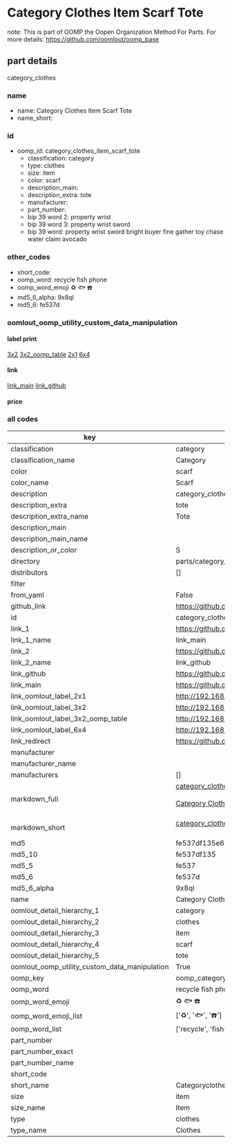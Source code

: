 # Category Clothes Item Scarf Tote  

note: This is part of OOMP the Oopen Organization Method For Parts. For more details: https://github.com/oomlout/oomp_base

##  part details
  



category_clothes



### name
* name: Category Clothes Item Scarf Tote
* name_short: 
### id
* oomp_id: category_clothes_item_scarf_tote
  * classification: category
  * type: clothes
  * size: item
  * color: scarf
  * description_main: 
  * description_extra: tote
  * manufacturer: 
  * part_number: 
  * bip 39 word 2: property wrist
  * bip 39 word 3: property wrist sword
  * bip 39 word: property wrist sword bright buyer fine gather toy chase water claim avocado

### other_codes
* short_code: 
* oomp_word: recycle fish phone
* oomp_word_emoji :recycle: :fish: :phone:
* md5_6_alpha: 9x8ql
* md5_6: fe537d






### oomlout_oomp_utility_custom_data_manipulation
#### label print
[3x2](http://192.168.1.245:1112/?label=oomp%209x8ql)
[3x2_oomp_table](http://192.168.1.108:1112/?label=oomp%209x8ql)
[2x1](http://192.168.1.242:1112/?label=oomp%209x8ql)
[6x4](http://192.168.1.55:1112/?label=oomp%209x8ql)    

#### link

[link_main](https://github.com/oomlout/oomlout_oomp_version_1_messy/tree/main/parts/category_clothes_item_scarf_tote) [link_github](https://github.com/oomlout/oomlout_oomp_version_1_messy/tree/main/parts/category_clothes_item_scarf_tote)                             

#### price







### all codes 
| key | value |  
| --- | --- |  
| classification | category |  
| classification_name | Category |  
| color | scarf |  
| color_name | Scarf |  
| description | category_clothes |  
| description_extra | tote |  
| description_extra_name | Tote |  
| description_main |  |  
| description_main_name |  |  
| description_or_color | S  |  
| directory | parts/category_clothes_item_scarf_tote |  
| distributors | [] |  
| filter |  |  
| from_yaml | False |  
| github_link | https://github.com/oomlout/oomlout_oomp_part_src/tree/main/parts/category_clothes_item_scarf_tote |  
| id | category_clothes_item_scarf_tote |  
| link_1 | https://github.com/oomlout/oomlout_oomp_version_1_messy/tree/main/parts/category_clothes_item_scarf_tote |  
| link_1_name | link_main |  
| link_2 | https://github.com/oomlout/oomlout_oomp_version_1_messy/tree/main/parts/category_clothes_item_scarf_tote |  
| link_2_name | link_github |  
| link_github | https://github.com/oomlout/oomlout_oomp_version_1_messy/tree/main/parts/category_clothes_item_scarf_tote |  
| link_main | https://github.com/oomlout/oomlout_oomp_version_1_messy/tree/main/parts/category_clothes_item_scarf_tote |  
| link_oomlout_label_2x1 | http://192.168.1.242:1112/?label=oomp%209x8ql |  
| link_oomlout_label_3x2 | http://192.168.1.245:1112/?label=oomp%209x8ql |  
| link_oomlout_label_3x2_oomp_table | http://192.168.1.108:1112/?label=oomp%209x8ql |  
| link_oomlout_label_6x4 | http://192.168.1.55:1112/?label=oomp%209x8ql |  
| link_redirect | https://github.com/oomlout/oomlout_oomp_version_1_messy/tree/main/parts/category_clothes_item_scarf_tote |  
| manufacturer |  |  
| manufacturer_name |  |  
| manufacturers | [] |  
| markdown_full | [category_clothes_item_scarf_tote](none)<br>[](none)<br>[Category Clothes Item Scarf Tote](none)<br><br> |  
| markdown_short | [category_clothes_item_scarf_tote](none)<br><br> |  
| md5 | fe537df135e66c0d5b0fb1c1b8bf9d63 |  
| md5_10 | fe537df135 |  
| md5_5 | fe537 |  
| md5_6 | fe537d |  
| md5_6_alpha | 9x8ql |  
| name | Category Clothes Item Scarf Tote |  
| oomlout_detail_hierarchy_1 | category |  
| oomlout_detail_hierarchy_2 | clothes |  
| oomlout_detail_hierarchy_3 | item |  
| oomlout_detail_hierarchy_4 | scarf |  
| oomlout_detail_hierarchy_5 | tote |  
| oomlout_oomp_utility_custom_data_manipulation | True |  
| oomp_key | oomp_category_clothes_item_scarf_tote |  
| oomp_word | recycle fish phone |  
| oomp_word_emoji | :recycle: :fish: :phone: |  
| oomp_word_emoji_list | [':recycle:', ':fish:', ':phone:'] |  
| oomp_word_list | ['recycle', 'fish', 'phone'] |  
| part_number |  |  
| part_number_exact |  |  
| part_number_name |  |  
| short_code |  |  
| short_name | Categoryclothes |  
| size | item |  
| size_name | Item |  
| type | clothes |  
| type_name | Clothes |  
